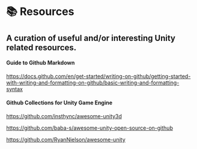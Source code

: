 # 📚 Resources
## A curation of useful and/or interesting Unity related resources.


#### Guide to Github Markdown
https://docs.github.com/en/get-started/writing-on-github/getting-started-with-writing-and-formatting-on-github/basic-writing-and-formatting-syntax


#### Github Collections for Unity Game Engine
https://github.com/insthync/awesome-unity3d

https://github.com/baba-s/awesome-unity-open-source-on-github

https://github.com/RyanNielson/awesome-unity
